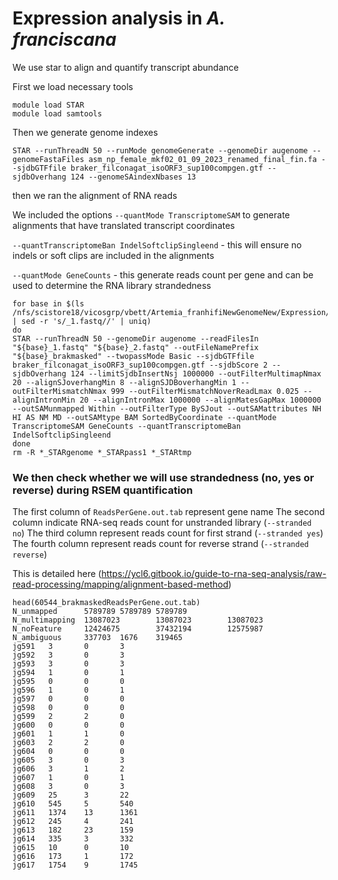 # Expression analysis in *A. franciscana*
We use star to align and quantify transcript abundance

First we load necessary tools
```
module load STAR
module load samtools
```

Then we generate genome indexes

```
STAR --runThreadN 50 --runMode genomeGenerate --genomeDir augenome --genomeFastaFiles asm_np_female_mkf02_01_09_2023_renamed_final_fin.fa --sjdbGTFfile braker_filconagat_isoORF3_sup100compgen.gtf --sjdbOverhang 124 --genomeSAindexNbases 13
```

then we ran the alignment of RNA reads 

We included the options `--quantMode TranscriptomeSAM` to generate alignments that have translated transcript coordinates 

`--quantTranscriptomeBan IndelSoftclipSingleend` - this will ensure no indels or soft clips are included in the alignments 

`--quantMode GeneCounts` - this generate reads count per gene and can be used to determine the RNA library strandedness

```
for base in $(ls /nfs/scistore18/vicosgrp/vbett/Artemia_franhifiNewGenomeNew/Expression/*_1.fastq | sed -r 's/_1.fastq//' | uniq)
do
STAR --runThreadN 50 --genomeDir augenome --readFilesIn "${base}_1.fastq" "${base}_2.fastq" --outFileNamePrefix "${base}_brakmasked" --twopassMode Basic --sjdbGTFfile braker_filconagat_isoORF3_sup100compgen.gtf --sjdbScore 2 --sjdbOverhang 124 --limitSjdbInsertNsj 1000000 --outFilterMultimapNmax 20 --alignSJoverhangMin 8 --alignSJDBoverhangMin 1 --outFilterMismatchNmax 999 --outFilterMismatchNoverReadLmax 0.025 --alignIntronMin 20 --alignIntronMax 1000000 --alignMatesGapMax 1000000 --outSAMunmapped Within --outFilterType BySJout --outSAMattributes NH HI AS NM MD --outSAMtype BAM SortedByCoordinate --quantMode TranscriptomeSAM GeneCounts --quantTranscriptomeBan IndelSoftclipSingleend
done
rm -R *_STARgenome *_STARpass1 *_STARtmp
```

### We then check whether we will use strandedness (no, yes or reverse) during RSEM quantification

The first column of `ReadsPerGene.out.tab` represent gene name
The second column indicate RNA-seq reads count for unstranded library (`--stranded no`)
The third column represent reads count for first strand (`--stranded yes`)
The fourth column represent reads count for reverse strand (`--stranded reverse`)

This is detailed here (https://ycl6.gitbook.io/guide-to-rna-seq-analysis/raw-read-processing/mapping/alignment-based-method)

```
head(60544_brakmaskedReadsPerGene.out.tab)
N_unmapped      5789789 5789789 5789789
N_multimapping  13087023        13087023        13087023
N_noFeature     12424675        37432194        12575987
N_ambiguous     337703  1676    319465
jg591   3       0       3
jg592   3       0       3
jg593   3       0       3
jg594   1       0       1
jg595   0       0       0
jg596   1       0       1
jg597   0       0       0
jg598   0       0       0
jg599   2       2       0
jg600   0       0       0
jg601   1       1       0
jg603   2       2       0
jg604   0       0       0
jg605   3       0       3
jg606   3       1       2
jg607   1       0       1
jg608   3       0       3
jg609   25      3       22
jg610   545     5       540
jg611   1374    13      1361
jg612   245     4       241
jg613   182     23      159
jg614   335     3       332
jg615   10      0       10
jg616   173     1       172
jg617   1754    9       1745
```
